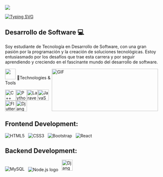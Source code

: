 <!-- RGB GIF -->
<img src="https://user-images.githubusercontent.com/73097560/115834477-dbab4500-a447-11eb-908a-139a6edaec5c.gif"> 

<a href="https://git.io/typing-svg"><img src="https://readme-typing-svg.herokuapp.com?font=Fira+Code&weight=600&size=30&duration=1000&pause=3000&color=851c73&center=true&vCenter=true&width=1000&lines=Hey+there%2C+I'm+Alexis+Soto" alt="Typing SVG" /></a>

## Desarrollo de Software 💻
Soy estudiante de Tecnología en Desarrollo de Software, con una gran pasión por la programación y la creación de soluciones tecnológicas. Estoy entusiasmado por los desafíos que trae esta carrera y por seguir aprendiendo y creciendo en el fascinante mundo del desarrollo de software.

<img align="right" top="400" height="140" width="350" alt="GIF" src="https://media3.giphy.com/media/v1.Y2lkPTc5MGI3NjExNHJwYjZsZ2VkMjNxOWZxMjU4NTVqeTJuZXB3eDAweGs2ZXduZ21lNyZlcD12MV9pbnRlcm5hbF9naWZfYnlfaWQmY3Q9Zw/xFkgeu7dhfgqqxJqmj/giphy.gif">
<!-- Technologies & ToolsS -->
<picture> <img src = "https://github.com/7oSkaaa/7oSkaaa/blob/main/Images/Programming_Languages.gif?raw=true" width=35px></picture>  🚀Technologies & Tools 
<p align="left"><a href="https://docs.microsoft.com/en-us/cpp/?view=msvc-170" target="_blank" rel="noreferrer"><img src="https://raw.githubusercontent.com/danielcranney/readme-generator/main/public/icons/skills/cplusplus-colored.svg" width="36" height="36" alt="C++" /></a><a href="https://www.python.org/" target="_blank" rel="noreferrer"><img src="https://raw.githubusercontent.com/danielcranney/readme-generator/main/public/icons/skills/python-colored.svg" width="36" height="36" alt="Python" /></a><a href="https://laravel.com/" target="_blank" rel="noreferrer"><img src="https://raw.githubusercontent.com/danielcranney/readme-generator/main/public/icons/skills/laravel-colored.svg" width="36" height="36" alt="Laravel" /></a><a href="https://developer.mozilla.org/en-US/docs/Web/JavaScript" target="_blank" rel="noreferrer"><img src="https://raw.githubusercontent.com/danielcranney/readme-generator/main/public/icons/skills/javascript-colored.svg" width="36" height="36" alt="JavaScript" /></a><a href="https://flutter.dev/" target="_blank" rel="noreferrer"><img src="https://raw.githubusercontent.com/danielcranney/readme-generator/main/public/icons/skills/flutter-colored.svg" width="36" height="36" alt="Flutter" /></a><a href="https://www.djangoproject.com/" target="_blank" rel="noreferrer"><img src="https://raw.githubusercontent.com/danielcranney/readme-generator/main/public/icons/skills/django-colored.svg" width="36" height="36" alt="Django" /></a>

<!-- Frontend -->
## Frontend Development:

![HTML5](https://img.shields.io/badge/html5-%23E34F26.svg?style=for-the-badge&logo=html5&logoColor=white)
&nbsp;
![CSS3](https://img.shields.io/badge/css3-%231572B6.svg?style=for-the-badge&logo=css3&logoColor=white)
&nbsp;
![Bootstrap](https://img.shields.io/badge/bootstrap-%238511FA.svg?style=for-the-badge&logo=bootstrap&logoColor=white)
&nbsp;
![React](https://img.shields.io/badge/react-%2320232a.svg?style=for-the-badge&logo=react&logoColor=%2361DAFB)
&nbsp;

<!--  Backend -->
## Backend Development:
![MySQL](https://img.shields.io/badge/mysql-4479A1.svg?style=for-the-badge&logo=mysql&logoColor=white)
&nbsp;
<img src="https://img.shields.io/badge/Node.js-339933?style=for-the-badge&logo=nodedotjs&logoColor=white" alt="Node.js logo" title="Node.js" align="center" />
&nbsp;
<a href="https://www.djangoproject.com/" target="_blank" rel="noreferrer"><img src="https://raw.githubusercontent.com/danielcranney/readme-generator/main/public/icons/skills/django-colored.svg" width="36" height="36" alt="Django" /></a>


